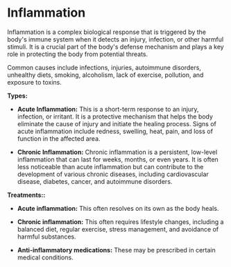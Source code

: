 # Inflammation

Inflammation is a complex biological response that is triggered by the body's immune system when it detects an injury, infection, or other harmful stimuli. It is a crucial part of the body's defense mechanism and plays a key role in protecting the body from potential threats.

Common causes include infections, injuries, autoimmune disorders, unhealthy diets, smoking, alcoholism, lack of exercise, pollution, and exposure to toxins.

**Types:**

* **Acute Inflammation:** This is a short-term response to an injury, infection, or irritant. It is a protective mechanism that helps the body eliminate the cause of injury and initiate the healing process. Signs of acute inflammation include redness, swelling, heat, pain, and loss of function in the affected area.

* **Chronic Inflammation:** Chronic inflammation is a persistent, low-level inflammation that can last for weeks, months, or even years. It is often less noticeable than acute inflammation but can contribute to the development of various chronic diseases, including cardiovascular disease, diabetes, cancer, and autoimmune disorders.

**Treatments::**

* **Acute inflammation:** This often resolves on its own as the body heals.

* **Chronic inflammation:** This often requires lifestyle changes, including a balanced diet, regular exercise, stress management, and avoidance of harmful substances.

* **Anti-inflammatory medications:** These may be prescribed in certain medical conditions.
